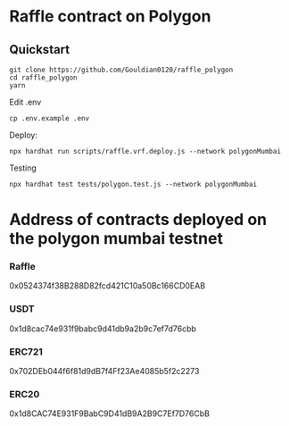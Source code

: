 # Raffle contract on Polygon

## Quickstart
```
git clone https://github.com/Gouldian0120/raffle_polygon
cd raffle_polygon
yarn

```

Edit .env

```
cp .env.example .env

```

Deploy:

```
npx hardhat run scripts/raffle.vrf.deploy.js --network polygonMumbai

```

Testing

```
npx hardhat test tests/polygon.test.js --network polygonMumbai

```



# Address of contracts deployed on the polygon mumbai testnet

### Raffle
0x0524374f38B288D82fcd421C10a50Bc166CD0EAB

### USDT
0x1d8cac74e931f9babc9d41db9a2b9c7ef7d76cbb

### ERC721
0x702DEb044f6f81d9dB7f4Ff23Ae4085b5f2c2273

### ERC20
0x1d8CAC74E931F9BabC9D41dB9A2B9C7Ef7D76CbB